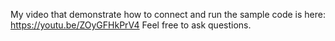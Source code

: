 My video that demonstrate how to connect and run the sample code is here: https://youtu.be/ZOyGFHkPrV4
Feel free to ask questions.
